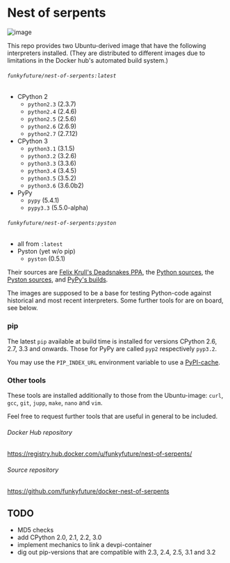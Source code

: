 # Nest of serpents

![image](http://i2.mirror.co.uk/incoming/article2357510.ece/ALTERNATES/s1200/The-Monty-Python-team-imitate-journalist-and-broadcaster-Alan-Whicker.jpg)

This repo provides two Ubuntu-derived image that have the following interpreters installed.
(They are distributed to different images due to limitations in the Docker hub's automated build system.)

###### `funkyfuture/nest-of-serpents:latest`

  - CPython 2
    - `python2.3` (2.3.7)
    - `python2.4` (2.4.6)
    - `python2.5` (2.5.6)
    - `python2.6` (2.6.9)
    - `python2.7` (2.7.12)
  - CPython 3
    - `python3.1` (3.1.5)
    - `python3.2` (3.2.6)
    - `python3.3` (3.3.6)
    - `python3.4` (3.4.5)
    - `python3.5` (3.5.2)
    - `python3.6` (3.6.0b2)
  - PyPy
    - `pypy` (5.4.1)
    - `pypy3.3` (5.5.0-alpha)

###### `funkyfuture/nest-of-serpents:pyston`

  - all from `:latest`
  - Pyston (yet w/o pip)
    - `pyston` (0.5.1)

Their sources are
[Felix Krull's Deadsnakes PPA](https://launchpad.net/~fkrull/+archive/ubuntu/deadsnakes),
the [Python sources](https://www.python.org/ftp/python/),
the [Pyston sources](https://github.com/dropbox/pyston),
and [PyPy's builds](http://pypy.org/download.html).

The images are supposed to be a base for testing Python-code against historical
and most recent interpreters. Some further tools for are on board, see below.

### pip

The latest `pip` available at build time is installed for versions CPython
2.6, 2.7, 3.3 and onwards. Those for PyPy are called `pyp2` respectively
`pyp3.2`.

You may use the `PIP_INDEX_URL` environment variable to use a
[PyPI-cache](http://doc.devpi.net/latest/quickstart-pypimirror.html).

### Other tools

These tools are installed additionally to those from the Ubuntu-image:
`curl`, `gcc`, `git`, `jupp`, `make`, `nano` and `vim`.

Feel free to request further tools that are useful in general to be included.


###### Docker Hub repository

https://registry.hub.docker.com/u/funkyfuture/nest-of-serpents/

###### Source repository

https://github.com/funkyfuture/docker-nest-of-serpents


## TODO

- MD5 checks
- add CPython 2.0, 2.1, 2.2, 3.0
- implement mechanics to link a devpi-container
- dig out pip-versions that are compatible with 2.3, 2.4, 2.5, 3.1 and 3.2
